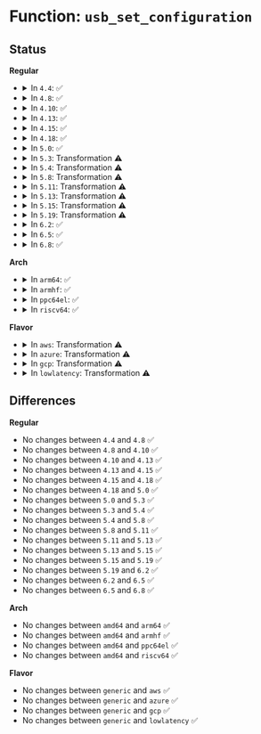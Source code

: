 # Function: <code>usb_set_configuration</code>

## Status
<b>Regular</b>
<ul>
<li>
<details>
<summary>In <code>4.4</code>: ✅</summary>

```c
int usb_set_configuration(struct usb_device *dev, int configuration);
```

**Collision:** Unique Global

**Inline:** No

**Transformation:** False

**Instances:**

```
In drivers/usb/core/message.c (ffffffff81612e20)
Location: drivers/usb/core/message.c:1729
Inline: False
Direct callers:
  - drivers/usb/core/hub.c:usb_deauthorize_device
  - drivers/usb/core/hub.c:usb_authorize_device
  - drivers/usb/core/message.c:driver_set_config_work
  - drivers/usb/core/sysfs.c:remove_store
  - drivers/usb/core/sysfs.c:bConfigurationValue_store
  - drivers/usb/core/devio.c:usbdev_do_ioctl
  - drivers/usb/core/generic.c:generic_disconnect
  - drivers/usb/core/generic.c:generic_probe
```
**Symbols:**

```
ffffffff81612e20-ffffffff81613701: usb_set_configuration (STB_GLOBAL)
```
</details>
</li>
<li>
<details>
<summary>In <code>4.8</code>: ✅</summary>

```c
int usb_set_configuration(struct usb_device *dev, int configuration);
```

**Collision:** Unique Global

**Inline:** No

**Transformation:** False

**Instances:**

```
In drivers/usb/core/message.c (ffffffff81672db0)
Location: drivers/usb/core/message.c:1726
Inline: False
Direct callers:
  - drivers/usb/core/hub.c:usb_authorize_device
  - drivers/usb/core/hub.c:usb_deauthorize_device
  - drivers/usb/core/message.c:driver_set_config_work
  - drivers/usb/core/sysfs.c:remove_store
  - drivers/usb/core/sysfs.c:bConfigurationValue_store
  - drivers/usb/core/devio.c:usbdev_do_ioctl
  - drivers/usb/core/generic.c:generic_disconnect
  - drivers/usb/core/generic.c:generic_probe
```
**Symbols:**

```
ffffffff81672db0-ffffffff816736dd: usb_set_configuration (STB_GLOBAL)
```
</details>
</li>
<li>
<details>
<summary>In <code>4.10</code>: ✅</summary>

```c
int usb_set_configuration(struct usb_device *dev, int configuration);
```

**Collision:** Unique Global

**Inline:** No

**Transformation:** False

**Instances:**

```
In drivers/usb/core/message.c (ffffffff816a0a60)
Location: drivers/usb/core/message.c:1729
Inline: False
Direct callers:
  - drivers/usb/core/hub.c:usb_authorize_device
  - drivers/usb/core/hub.c:usb_deauthorize_device
  - drivers/usb/core/message.c:driver_set_config_work
  - drivers/usb/core/sysfs.c:remove_store
  - drivers/usb/core/sysfs.c:bConfigurationValue_store
  - drivers/usb/core/devio.c:usbdev_do_ioctl
  - drivers/usb/core/generic.c:generic_disconnect
  - drivers/usb/core/generic.c:generic_probe
```
**Symbols:**

```
ffffffff816a0a60-ffffffff816a136a: usb_set_configuration (STB_GLOBAL)
```
</details>
</li>
<li>
<details>
<summary>In <code>4.13</code>: ✅</summary>

```c
int usb_set_configuration(struct usb_device *dev, int configuration);
```

**Collision:** Unique Global

**Inline:** No

**Transformation:** False

**Instances:**

```
In drivers/usb/core/message.c (ffffffff816b5c20)
Location: drivers/usb/core/message.c:1727
Inline: False
Direct callers:
  - drivers/usb/core/hub.c:usb_authorize_device
  - drivers/usb/core/hub.c:usb_deauthorize_device
  - drivers/usb/core/message.c:driver_set_config_work
  - drivers/usb/core/sysfs.c:remove_store
  - drivers/usb/core/sysfs.c:bConfigurationValue_store
  - drivers/usb/core/devio.c:usbdev_do_ioctl
  - drivers/usb/core/generic.c:generic_disconnect
  - drivers/usb/core/generic.c:generic_probe
```
**Symbols:**

```
ffffffff816b5c20-ffffffff816b6464: usb_set_configuration (STB_GLOBAL)
```
</details>
</li>
<li>
<details>
<summary>In <code>4.15</code>: ✅</summary>

```c
int usb_set_configuration(struct usb_device *dev, int configuration);
```

**Collision:** Unique Global

**Inline:** No

**Transformation:** False

**Instances:**

```
In drivers/usb/core/message.c (ffffffff817214b0)
Location: drivers/usb/core/message.c:1766
Inline: False
Direct callers:
  - drivers/usb/core/hub.c:usb_authorize_device
  - drivers/usb/core/hub.c:usb_deauthorize_device
  - drivers/usb/core/message.c:driver_set_config_work
  - drivers/usb/core/sysfs.c:remove_store
  - drivers/usb/core/sysfs.c:bConfigurationValue_store
  - drivers/usb/core/devio.c:usbdev_do_ioctl
  - drivers/usb/core/generic.c:generic_disconnect
  - drivers/usb/core/generic.c:generic_probe
```
**Symbols:**

```
ffffffff817214b0-ffffffff81721cfa: usb_set_configuration (STB_GLOBAL)
```
</details>
</li>
<li>
<details>
<summary>In <code>4.18</code>: ✅</summary>

```c
int usb_set_configuration(struct usb_device *dev, int configuration);
```

**Collision:** Unique Global

**Inline:** No

**Transformation:** False

**Instances:**

```
In drivers/usb/core/message.c (ffffffff817602b0)
Location: drivers/usb/core/message.c:1803
Inline: False
Direct callers:
  - drivers/usb/core/hub.c:usb_authorize_device
  - drivers/usb/core/hub.c:usb_deauthorize_device
  - drivers/usb/core/message.c:driver_set_config_work
  - drivers/usb/core/sysfs.c:remove_store
  - drivers/usb/core/sysfs.c:bConfigurationValue_store
  - drivers/usb/core/devio.c:usbdev_do_ioctl
  - drivers/usb/core/generic.c:generic_disconnect
  - drivers/usb/core/generic.c:generic_probe
```
**Symbols:**

```
ffffffff817602b0-ffffffff81760b30: usb_set_configuration (STB_GLOBAL)
```
</details>
</li>
<li>
<details>
<summary>In <code>5.0</code>: ✅</summary>

```c
int usb_set_configuration(struct usb_device *dev, int configuration);
```

**Collision:** Unique Global

**Inline:** No

**Transformation:** False

**Instances:**

```
In drivers/usb/core/message.c (ffffffff81784870)
Location: drivers/usb/core/message.c:1803
Inline: False
Direct callers:
  - drivers/usb/core/hub.c:usb_authorize_device
  - drivers/usb/core/hub.c:usb_deauthorize_device
  - drivers/usb/core/message.c:driver_set_config_work
  - drivers/usb/core/sysfs.c:remove_store
  - drivers/usb/core/sysfs.c:bConfigurationValue_store
  - drivers/usb/core/devio.c:usbdev_do_ioctl
  - drivers/usb/core/generic.c:generic_disconnect
  - drivers/usb/core/generic.c:generic_probe
```
**Symbols:**

```
ffffffff81784870-ffffffff8178511b: usb_set_configuration (STB_GLOBAL)
```
</details>
</li>
<li>
<details>
<summary>In <code>5.3</code>: Transformation ⚠️</summary>

```c
int usb_set_configuration(struct usb_device *dev, int configuration);
```

**Collision:** Unique Global

**Inline:** No

**Transformation:** True

**Instances:**

```
In drivers/usb/core/message.c (0)
Location: drivers/usb/core/message.c:1805
Inline: False
Direct callers:
  - drivers/usb/core/hub.c:usb_authorize_device
  - drivers/usb/core/hub.c:usb_deauthorize_device
  - drivers/usb/core/message.c:driver_set_config_work
  - drivers/usb/core/sysfs.c:remove_store
  - drivers/usb/core/sysfs.c:bConfigurationValue_store
  - drivers/usb/core/devio.c:usbdev_do_ioctl
  - drivers/usb/core/generic.c:generic_disconnect
  - drivers/usb/core/generic.c:generic_probe
```
**Symbols:**

```
ffffffff817c36aa-ffffffff817c37ca: usb_set_configuration.cold (STB_LOCAL)
ffffffff817c2ae0-ffffffff817c32a6: usb_set_configuration (STB_GLOBAL)
```
</details>
</li>
<li>
<details>
<summary>In <code>5.4</code>: Transformation ⚠️</summary>

```c
int usb_set_configuration(struct usb_device *dev, int configuration);
```

**Collision:** Unique Global

**Inline:** No

**Transformation:** True

**Instances:**

```
In drivers/usb/core/message.c (0)
Location: drivers/usb/core/message.c:1805
Inline: False
Direct callers:
  - drivers/usb/core/hub.c:usb_authorize_device
  - drivers/usb/core/hub.c:usb_deauthorize_device
  - drivers/usb/core/message.c:driver_set_config_work
  - drivers/usb/core/sysfs.c:remove_store
  - drivers/usb/core/sysfs.c:bConfigurationValue_store
  - drivers/usb/core/devio.c:usbdev_do_ioctl
  - drivers/usb/core/generic.c:generic_disconnect
  - drivers/usb/core/generic.c:generic_probe
```
**Symbols:**

```
ffffffff817f402a-ffffffff817f414a: usb_set_configuration.cold (STB_LOCAL)
ffffffff817f3460-ffffffff817f3c26: usb_set_configuration (STB_GLOBAL)
```
</details>
</li>
<li>
<details>
<summary>In <code>5.8</code>: Transformation ⚠️</summary>

```c
int usb_set_configuration(struct usb_device *dev, int configuration);
```

**Collision:** Unique Global

**Inline:** No

**Transformation:** True

**Instances:**

```
In drivers/usb/core/message.c (0)
Location: drivers/usb/core/message.c:1806
Inline: False
Direct callers:
  - drivers/usb/core/hub.c:usb_authorize_device
  - drivers/usb/core/hub.c:usb_deauthorize_device
  - drivers/usb/core/message.c:driver_set_config_work
  - drivers/usb/core/sysfs.c:remove_store
  - drivers/usb/core/sysfs.c:bConfigurationValue_store
  - drivers/usb/core/devio.c:proc_setconfig
  - drivers/usb/core/generic.c:usb_generic_driver_disconnect
  - drivers/usb/core/generic.c:usb_generic_driver_probe
```
**Symbols:**

```
ffffffff818c3bac-ffffffff818c3cad: usb_set_configuration.cold (STB_LOCAL)
ffffffff818c2f50-ffffffff818c37a2: usb_set_configuration (STB_GLOBAL)
```
</details>
</li>
<li>
<details>
<summary>In <code>5.11</code>: Transformation ⚠️</summary>

```c
int usb_set_configuration(struct usb_device *dev, int configuration);
```

**Collision:** Unique Global

**Inline:** No

**Transformation:** True

**Instances:**

```
In drivers/usb/core/message.c (0)
Location: drivers/usb/core/message.c:1951
Inline: False
Direct callers:
  - drivers/usb/core/hub.c:usb_authorize_device
  - drivers/usb/core/hub.c:usb_deauthorize_device
  - drivers/usb/core/message.c:driver_set_config_work
  - drivers/usb/core/sysfs.c:remove_store
  - drivers/usb/core/sysfs.c:bConfigurationValue_store
  - drivers/usb/core/devio.c:proc_setconfig
  - drivers/usb/core/generic.c:usb_generic_driver_disconnect
  - drivers/usb/core/generic.c:usb_generic_driver_probe
```
**Symbols:**

```
ffffffff81c1d16a-ffffffff81c1d269: usb_set_configuration.cold (STB_LOCAL)
ffffffff818cf260-ffffffff818cfa7f: usb_set_configuration (STB_GLOBAL)
```
</details>
</li>
<li>
<details>
<summary>In <code>5.13</code>: Transformation ⚠️</summary>

```c
int usb_set_configuration(struct usb_device *dev, int configuration);
```

**Collision:** Unique Global

**Inline:** No

**Transformation:** True

**Instances:**

```
In drivers/usb/core/message.c (0)
Location: drivers/usb/core/message.c:1957
Inline: False
Direct callers:
  - drivers/usb/core/hub.c:usb_authorize_device
  - drivers/usb/core/hub.c:usb_deauthorize_device
  - drivers/usb/core/message.c:driver_set_config_work
  - drivers/usb/core/sysfs.c:remove_store
  - drivers/usb/core/sysfs.c:bConfigurationValue_store
  - drivers/usb/core/devio.c:usbdev_do_ioctl
  - drivers/usb/core/generic.c:usb_generic_driver_disconnect
  - drivers/usb/core/generic.c:usb_generic_driver_probe
```
**Symbols:**

```
ffffffff81c0f030-ffffffff81c0f12f: usb_set_configuration.cold (STB_LOCAL)
ffffffff818b2890-ffffffff818b30ab: usb_set_configuration (STB_GLOBAL)
```
</details>
</li>
<li>
<details>
<summary>In <code>5.15</code>: Transformation ⚠️</summary>

```c
int usb_set_configuration(struct usb_device *dev, int configuration);
```

**Collision:** Unique Global

**Inline:** No

**Transformation:** True

**Instances:**

```
In drivers/usb/core/message.c (0)
Location: drivers/usb/core/message.c:1957
Inline: False
Direct callers:
  - drivers/usb/core/hub.c:usb_authorize_device
  - drivers/usb/core/hub.c:usb_deauthorize_device
  - drivers/usb/core/message.c:driver_set_config_work
  - drivers/usb/core/sysfs.c:remove_store
  - drivers/usb/core/sysfs.c:bConfigurationValue_store
  - drivers/usb/core/devio.c:usbdev_do_ioctl
  - drivers/usb/core/generic.c:usb_generic_driver_disconnect
  - drivers/usb/core/generic.c:usb_generic_driver_probe
```
**Symbols:**

```
ffffffff81d161d0-ffffffff81d162ce: usb_set_configuration.cold (STB_LOCAL)
ffffffff81947ba0-ffffffff819484f4: usb_set_configuration (STB_GLOBAL)
```
</details>
</li>
<li>
<details>
<summary>In <code>5.19</code>: Transformation ⚠️</summary>

```c
int usb_set_configuration(struct usb_device *dev, int configuration);
```

**Collision:** Unique Global

**Inline:** No

**Transformation:** True

**Instances:**

```
In drivers/usb/core/message.c (0)
Location: drivers/usb/core/message.c:1957
Inline: False
Direct callers:
  - drivers/usb/core/hub.c:usb_authorize_device
  - drivers/usb/core/hub.c:usb_deauthorize_device
  - drivers/usb/core/message.c:driver_set_config_work
  - drivers/usb/core/sysfs.c:remove_store
  - drivers/usb/core/sysfs.c:bConfigurationValue_store
  - drivers/usb/core/devio.c:usbdev_do_ioctl
  - drivers/usb/core/generic.c:usb_generic_driver_probe
```
**Symbols:**

```
ffffffff81ee0d8f-ffffffff81ee0ead: usb_set_configuration.cold (STB_LOCAL)
ffffffff81aa0510-ffffffff81aa0e9e: usb_set_configuration (STB_GLOBAL)
```
</details>
</li>
<li>
<details>
<summary>In <code>6.2</code>: ✅</summary>

```c
int usb_set_configuration(struct usb_device *dev, int configuration);
```

**Collision:** Unique Global

**Inline:** No

**Transformation:** False

**Instances:**

```
In drivers/usb/core/message.c (ffffffff81c25a40)
Location: drivers/usb/core/message.c:1958
Inline: False
Direct callers:
  - drivers/usb/core/hub.c:usb_authorize_device
  - drivers/usb/core/hub.c:usb_deauthorize_device
  - drivers/usb/core/message.c:driver_set_config_work
  - drivers/usb/core/sysfs.c:remove_store
  - drivers/usb/core/sysfs.c:bConfigurationValue_store
  - drivers/usb/core/devio.c:usbdev_do_ioctl
  - drivers/usb/core/generic.c:usb_generic_driver_probe
  - drivers/usb/core/generic.c:usb_generic_driver_probe
```
**Symbols:**

```
ffffffff81c25a40-ffffffff81c264a6: usb_set_configuration (STB_GLOBAL)
```
</details>
</li>
<li>
<details>
<summary>In <code>6.5</code>: ✅</summary>

```c
int usb_set_configuration(struct usb_device *dev, int configuration);
```

**Collision:** Unique Global

**Inline:** No

**Transformation:** False

**Instances:**

```
In drivers/usb/core/message.c (ffffffff81c8c9e0)
Location: drivers/usb/core/message.c:1992
Inline: False
Direct callers:
  - drivers/usb/core/hub.c:usb_authorize_device
  - drivers/usb/core/hub.c:usb_deauthorize_device
  - drivers/usb/core/message.c:driver_set_config_work
  - drivers/usb/core/sysfs.c:remove_store
  - drivers/usb/core/sysfs.c:bConfigurationValue_store
  - drivers/usb/core/devio.c:usbdev_do_ioctl
  - drivers/usb/core/generic.c:usb_generic_driver_probe
  - drivers/usb/core/generic.c:usb_generic_driver_probe
```
**Symbols:**

```
ffffffff81c8c9e0-ffffffff81c8d465: usb_set_configuration (STB_GLOBAL)
```
</details>
</li>
<li>
<details>
<summary>In <code>6.8</code>: ✅</summary>

```c
int usb_set_configuration(struct usb_device *dev, int configuration);
```

**Collision:** Unique Global

**Inline:** No

**Transformation:** False

**Instances:**

```
In drivers/usb/core/message.c (ffffffff81d414c0)
Location: drivers/usb/core/message.c:1993
Inline: False
Direct callers:
  - drivers/usb/core/hub.c:usb_authorize_device
  - drivers/usb/core/hub.c:usb_deauthorize_device
  - drivers/usb/core/message.c:driver_set_config_work
  - drivers/usb/core/sysfs.c:remove_store
  - drivers/usb/core/sysfs.c:bConfigurationValue_store
  - drivers/usb/core/devio.c:usbdev_do_ioctl
  - drivers/usb/core/generic.c:usb_generic_driver_probe
```
**Symbols:**

```
ffffffff81d414c0-ffffffff81d41f9f: usb_set_configuration (STB_GLOBAL)
```
</details>
</li>
</ul>
<b>Arch</b>
<ul>
<li>
<details>
<summary>In <code>arm64</code>: ✅</summary>

```c
int usb_set_configuration(struct usb_device *dev, int configuration);
```

**Collision:** Unique Global

**Inline:** No

**Transformation:** False

**Instances:**

```
In drivers/usb/core/message.c (ffff800010a24008)
Location: drivers/usb/core/message.c:1805
Inline: False
Direct callers:
  - drivers/usb/core/hub.c:usb_authorize_device
  - drivers/usb/core/hub.c:usb_deauthorize_device
  - drivers/usb/core/message.c:driver_set_config_work
  - drivers/usb/core/sysfs.c:remove_store
  - drivers/usb/core/sysfs.c:bConfigurationValue_store
  - drivers/usb/core/devio.c:usbdev_do_ioctl
  - drivers/usb/core/generic.c:generic_disconnect
  - drivers/usb/core/generic.c:generic_probe
```
**Symbols:**

```
ffff800010a24008-ffff800010a248f8: usb_set_configuration (STB_GLOBAL)
```
</details>
</li>
<li>
<details>
<summary>In <code>armhf</code>: ✅</summary>

```c
int usb_set_configuration(struct usb_device *dev, int configuration);
```

**Collision:** Unique Global

**Inline:** No

**Transformation:** False

**Instances:**

```
In drivers/usb/core/message.c (c0afa514)
Location: drivers/usb/core/message.c:1805
Inline: False
Direct callers:
  - drivers/usb/core/hub.c:usb_authorize_device
  - drivers/usb/core/hub.c:usb_deauthorize_device
  - drivers/usb/core/message.c:driver_set_config_work
  - drivers/usb/core/sysfs.c:remove_store
  - drivers/usb/core/sysfs.c:bConfigurationValue_store
  - drivers/usb/core/devio.c:usbdev_do_ioctl
  - drivers/usb/core/generic.c:generic_disconnect
  - drivers/usb/core/generic.c:generic_probe
```
**Symbols:**

```
c0afa514-c0afadb4: usb_set_configuration (STB_GLOBAL)
```
</details>
</li>
<li>
<details>
<summary>In <code>ppc64el</code>: ✅</summary>

```c
int usb_set_configuration(struct usb_device *dev, int configuration);
```

**Collision:** Unique Global

**Inline:** No

**Transformation:** False

**Instances:**

```
In drivers/usb/core/message.c (c000000000adecd0)
Location: drivers/usb/core/message.c:1805
Inline: False
Direct callers:
  - drivers/usb/core/hub.c:usb_authorize_device
  - drivers/usb/core/hub.c:usb_deauthorize_device
  - drivers/usb/core/message.c:driver_set_config_work
  - drivers/usb/core/sysfs.c:remove_store
  - drivers/usb/core/sysfs.c:bConfigurationValue_store
  - drivers/usb/core/devio.c:usbdev_do_ioctl
  - drivers/usb/core/generic.c:generic_disconnect
  - drivers/usb/core/generic.c:generic_probe
```
**Symbols:**

```
c000000000adecd0-c000000000adf71c: usb_set_configuration (STB_GLOBAL)
```
</details>
</li>
<li>
<details>
<summary>In <code>riscv64</code>: ✅</summary>

```c
int usb_set_configuration(struct usb_device *dev, int configuration);
```

**Collision:** Unique Global

**Inline:** No

**Transformation:** False

**Instances:**

```
In drivers/usb/core/message.c (ffffffe0006465c0)
Location: drivers/usb/core/message.c:1805
Inline: False
Direct callers:
  - drivers/usb/core/hub.c:usb_authorize_device
  - drivers/usb/core/hub.c:usb_deauthorize_device
  - drivers/usb/core/message.c:driver_set_config_work
  - drivers/usb/core/sysfs.c:remove_store
  - drivers/usb/core/sysfs.c:bConfigurationValue_store
  - drivers/usb/core/devio.c:usbdev_do_ioctl
  - drivers/usb/core/generic.c:generic_disconnect
  - drivers/usb/core/generic.c:generic_probe
```
**Symbols:**

```
ffffffe0006465c0-ffffffe000646d0a: usb_set_configuration (STB_GLOBAL)
```
</details>
</li>
</ul>
<b>Flavor</b>
<ul>
<li>
<details>
<summary>In <code>aws</code>: Transformation ⚠️</summary>

```c
int usb_set_configuration(struct usb_device *dev, int configuration);
```

**Collision:** Unique Global

**Inline:** No

**Transformation:** True

**Instances:**

```
In drivers/usb/core/message.c (0)
Location: drivers/usb/core/message.c:1805
Inline: False
Direct callers:
  - drivers/usb/core/hub.c:usb_authorize_device
  - drivers/usb/core/hub.c:usb_deauthorize_device
  - drivers/usb/core/message.c:driver_set_config_work
  - drivers/usb/core/sysfs.c:remove_store
  - drivers/usb/core/sysfs.c:bConfigurationValue_store
  - drivers/usb/core/devio.c:usbdev_do_ioctl
  - drivers/usb/core/generic.c:generic_disconnect
  - drivers/usb/core/generic.c:generic_probe
```
**Symbols:**

```
ffffffff817ac40a-ffffffff817ac52a: usb_set_configuration.cold (STB_LOCAL)
ffffffff817ab840-ffffffff817ac006: usb_set_configuration (STB_GLOBAL)
```
</details>
</li>
<li>
<details>
<summary>In <code>azure</code>: Transformation ⚠️</summary>

```c
int usb_set_configuration(struct usb_device *dev, int configuration);
```

**Collision:** Unique Global

**Inline:** No

**Transformation:** True

**Instances:**

```
In drivers/usb/core/message.c (0)
Location: drivers/usb/core/message.c:1805
Inline: False
Direct callers:
  - drivers/usb/core/hub.c:usb_authorize_device
  - drivers/usb/core/hub.c:usb_deauthorize_device
  - drivers/usb/core/message.c:driver_set_config_work
  - drivers/usb/core/sysfs.c:remove_store
  - drivers/usb/core/sysfs.c:bConfigurationValue_store
  - drivers/usb/core/devio.c:usbdev_do_ioctl
  - drivers/usb/core/generic.c:generic_disconnect
  - drivers/usb/core/generic.c:generic_probe
```
**Symbols:**

```
ffffffff8179de0a-ffffffff8179df2a: usb_set_configuration.cold (STB_LOCAL)
ffffffff8179d240-ffffffff8179da06: usb_set_configuration (STB_GLOBAL)
```
</details>
</li>
<li>
<details>
<summary>In <code>gcp</code>: Transformation ⚠️</summary>

```c
int usb_set_configuration(struct usb_device *dev, int configuration);
```

**Collision:** Unique Global

**Inline:** No

**Transformation:** True

**Instances:**

```
In drivers/usb/core/message.c (0)
Location: drivers/usb/core/message.c:1805
Inline: False
Direct callers:
  - drivers/usb/core/hub.c:usb_authorize_device
  - drivers/usb/core/hub.c:usb_deauthorize_device
  - drivers/usb/core/message.c:driver_set_config_work
  - drivers/usb/core/sysfs.c:remove_store
  - drivers/usb/core/sysfs.c:bConfigurationValue_store
  - drivers/usb/core/devio.c:usbdev_do_ioctl
  - drivers/usb/core/generic.c:generic_disconnect
  - drivers/usb/core/generic.c:generic_probe
```
**Symbols:**

```
ffffffff817e8eaa-ffffffff817e8fca: usb_set_configuration.cold (STB_LOCAL)
ffffffff817e82e0-ffffffff817e8aa6: usb_set_configuration (STB_GLOBAL)
```
</details>
</li>
<li>
<details>
<summary>In <code>lowlatency</code>: Transformation ⚠️</summary>

```c
int usb_set_configuration(struct usb_device *dev, int configuration);
```

**Collision:** Unique Global

**Inline:** No

**Transformation:** True

**Instances:**

```
In drivers/usb/core/message.c (0)
Location: drivers/usb/core/message.c:1805
Inline: False
Direct callers:
  - drivers/usb/core/hub.c:usb_authorize_device
  - drivers/usb/core/hub.c:usb_deauthorize_device
  - drivers/usb/core/message.c:driver_set_config_work
  - drivers/usb/core/sysfs.c:remove_store
  - drivers/usb/core/sysfs.c:bConfigurationValue_store
  - drivers/usb/core/devio.c:usbdev_do_ioctl
  - drivers/usb/core/generic.c:generic_disconnect
  - drivers/usb/core/generic.c:generic_probe
```
**Symbols:**

```
ffffffff818030fa-ffffffff8180321a: usb_set_configuration.cold (STB_LOCAL)
ffffffff81802530-ffffffff81802cf4: usb_set_configuration (STB_GLOBAL)
```
</details>
</li>
</ul>

## Differences
<b>Regular</b>
<ul>
<li>
No changes between <code>4.4</code> and <code>4.8</code> ✅
</li>
<li>
No changes between <code>4.8</code> and <code>4.10</code> ✅
</li>
<li>
No changes between <code>4.10</code> and <code>4.13</code> ✅
</li>
<li>
No changes between <code>4.13</code> and <code>4.15</code> ✅
</li>
<li>
No changes between <code>4.15</code> and <code>4.18</code> ✅
</li>
<li>
No changes between <code>4.18</code> and <code>5.0</code> ✅
</li>
<li>
No changes between <code>5.0</code> and <code>5.3</code> ✅
</li>
<li>
No changes between <code>5.3</code> and <code>5.4</code> ✅
</li>
<li>
No changes between <code>5.4</code> and <code>5.8</code> ✅
</li>
<li>
No changes between <code>5.8</code> and <code>5.11</code> ✅
</li>
<li>
No changes between <code>5.11</code> and <code>5.13</code> ✅
</li>
<li>
No changes between <code>5.13</code> and <code>5.15</code> ✅
</li>
<li>
No changes between <code>5.15</code> and <code>5.19</code> ✅
</li>
<li>
No changes between <code>5.19</code> and <code>6.2</code> ✅
</li>
<li>
No changes between <code>6.2</code> and <code>6.5</code> ✅
</li>
<li>
No changes between <code>6.5</code> and <code>6.8</code> ✅
</li>
</ul>
<b>Arch</b>
<ul>
<li>
No changes between <code>amd64</code> and <code>arm64</code> ✅
</li>
<li>
No changes between <code>amd64</code> and <code>armhf</code> ✅
</li>
<li>
No changes between <code>amd64</code> and <code>ppc64el</code> ✅
</li>
<li>
No changes between <code>amd64</code> and <code>riscv64</code> ✅
</li>
</ul>
<b>Flavor</b>
<ul>
<li>
No changes between <code>generic</code> and <code>aws</code> ✅
</li>
<li>
No changes between <code>generic</code> and <code>azure</code> ✅
</li>
<li>
No changes between <code>generic</code> and <code>gcp</code> ✅
</li>
<li>
No changes between <code>generic</code> and <code>lowlatency</code> ✅
</li>
</ul>
